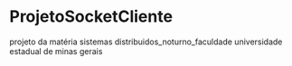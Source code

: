 # ProjetoSocketCliente
projeto da matéria sistemas distribuidos_noturno_faculdade universidade estadual de minas gerais

